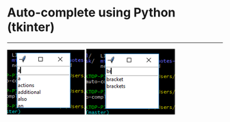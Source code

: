 # Auto-complete using Python (tkinter)
---
![image-1](https://raw.githubusercontent.com/Umesh8Joshi/My-Python-Programs/master/auto-complete-gui/auto1.png)
![image-2](https://raw.githubusercontent.com/Umesh8Joshi/My-Python-Programs/master/auto-complete-gui/auto2.png)